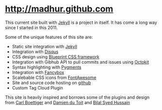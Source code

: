 http://madhur.github.com
========================

This current site built with [Jekyll](http://jekyllrb.com) is a project in itself. It has come a long way since I started in this 2011.

Some of the unique features of this site are:


* Static site integration with [Jekyll](http://jekyllrb.com)
* Integration with [Disqus](http://disqus.com/)
* CSS design using [Blueprint CSS framework](http://www.blueprintcss.org/)
* Integration with Gibhub API to pull commits and issues using [Octokit](https://github.com/octokit/octokit.rb)
* Syntax highlighting with [Pygments](http://pygments.org/)
* Integration with [Fancybox](http://fancyapps.com/fancybox/)
* Scalebable CSS icons from [FontAwesome](http://fortawesome.github.com/Font-Awesome)
* Site and source code hosting on [github](http://github.com)
* Custom Tag Cloud Plugin




This site is heavily inspired and borrows some of the plugins and design from [Carl Boettiger](http://carlboettiger.info/index.html)
and [Damien du Toit](http://coda.co.za/) and [Bilal Syed Hussain](http://bilalh.github.io/)
